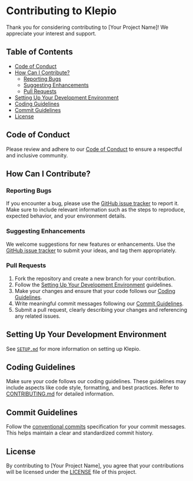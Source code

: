 # Contributing to Klepio

Thank you for considering contributing to [Your Project Name]! We appreciate your interest and support.

## Table of Contents
- [Code of Conduct](#code-of-conduct)
- [How Can I Contribute?](#how-can-i-contribute)
  - [Reporting Bugs](#reporting-bugs)
  - [Suggesting Enhancements](#suggesting-enhancements)
  - [Pull Requests](#pull-requests)
- [Setting Up Your Development Environment](#setting-up-your-development-environment)
- [Coding Guidelines](#coding-guidelines)
- [Commit Guidelines](#commit-guidelines)
- [License](#license)

## Code of Conduct

Please review and adhere to our [Code of Conduct](code-of-conduct.md) to ensure a respectful and inclusive community.

## How Can I Contribute?

### Reporting Bugs

If you encounter a bug, please use the [GitHub issue tracker](https://github.com/TheHuntsman4/Klepio/issues) to report it. Make sure to include relevant information such as the steps to reproduce, expected behavior, and your environment details.

### Suggesting Enhancements

We welcome suggestions for new features or enhancements. Use the [GitHub issue tracker](https://github.com/TheHuntsman4/Klepio/issues) to submit your ideas, and tag them appropriately.

### Pull Requests

1. Fork the repository and create a new branch for your contribution.
2. Follow the [Setting Up Your Development Environment](#setting-up-your-development-environment) guidelines.
3. Make your changes and ensure that your code follows our [Coding Guidelines](#coding-guidelines).
4. Write meaningful commit messages following our [Commit Guidelines](#commit-guidelines).
5. Submit a pull request, clearly describing your changes and referencing any related issues.

## Setting Up Your Development Environment

See [`SETUP.md`](SETUP.md) for more information on setting up Klepio.

## Coding Guidelines

Make sure your code follows our coding guidelines. These guidelines may include aspects like code style, formatting, and best practices. Refer to [CONTRIBUTING.md](CONTRIBUTING.md) for detailed information.

## Commit Guidelines

Follow the [conventional commits](https://www.conventionalcommits.org/en/v1.0.0/) specification for your commit messages. This helps maintain a clear and standardized commit history.

## License

By contributing to [Your Project Name], you agree that your contributions will be licensed under the [LICENSE](LICENSE) file of this project.
